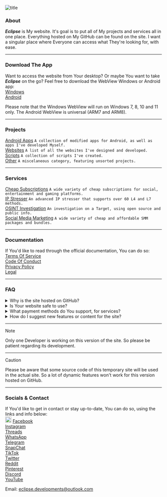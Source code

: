 ![title](https://github.com/user-attachments/assets/35e1aed9-8a88-473a-828c-7e28521a8d81)

### About
***Eclipse*** is My website. It's goal is to put all of My projects and services all in one place. Everything hosted on My GitHub can be found on the site. I want a singular place where Everyone can access what They're looking for, with ease.

---  

### Download The App
Want to access the website from Your desktop? Or maybe You want to take ***Eclipse*** on the go? Feel free to download the WebView Windows or Android app:  
[Windows](https://google.com/404)  
[Android](https://google.com/404)  

Please note that the Windows WebView will run on Windows 7, 8, 10 and 11 only. The Android WebView is universal (ARM7 and ARM8).

---  

### Projects
[Android Apps](https://google.com/404) `A collection of modified apps for Android, as well as apps I've developed Myself.`  
[Websites](https://google.com/404) `A list of all the websites I've designed and developed.`  
[Scripts](https://google.com/404) `A collection of scripts I've created.`  
[Other](https://google.com/404) `A miscelaneous category, featuring unsorted projects.`  

---  

### Services
[Cheap Subscriptions](https://google.com/404) `A wide variety of cheap subscriptions for social, entertainment and gaming platforms.`  
[IP Stresser](https://google.com/404) `An advanced IP stresser that supports over 60 L4 and L7 methods.`  
[OSINT Investigation](https://google.com/404) `An investigation on a Target, using open source and public info.`  
[Social Media Marketing](https://google.com/404) `A wide variety of cheap and affordable SMM packages and bundles.`  

---  

### Documentation
If You'd like to read through the official documentation, You can do so:  
[Terms Of Service](https://google.com/404)  
[Code Of Conduct](https://google.com/404)  
[Privacy Policy](https://google.com/404)  
[Legal](https://google.com/404)  

---  

### FAQ
<details closed>
<summary>Why is the site hosted on GitHub?</summary>
A separate version of the website is being worked on, with back-end functionality. This repo only contains something temporary.
</details>
<details closed>
<summary>Is Your website safe to use?</summary>
It's hosted on GitHub and all of its code is public...
</details>
<details closed>
<summary>What payment methods do You support, for services?</summary>
Bank transfer, *some* gift cards, PayPal, Venmo, CashApp, Crypto and more.
</details>
<details closed>
<summary>How do I suggest new features or content for the site?</summary>
You can open an issue and list Your ideas there.
</details>

---  

> [!NOTE]
> Only one Developer is working on this version of the site. So please be patient regarding its development.

---  

> [!caution]
> Please be aware that some source code of this temporary site will be used in the actual site. So a lot of dynamic features won't work for this version hosted on GitHub.

---  

### Socials & Contact
If You'd like to get in contact or stay up-to-date, You can do so, using the links and info below:  
<img src="https://img.icons8.com/ios-filled/50/ffffff/facebook.png" width="20"/> [Facebook](https://google.com/404)  
[Instagram](https://google.com/404)  
[Threads](https://google.com/404)  
[WhatsApp](https://google.com/404)  
[Telegram](https://google.com/404)  
[SnapChat](https://google.com/404)  
[TikTok](https://google.com/404)  
[Twitter](https://google.com/404)  
[Reddit](https://google.com/404)  
[Pinterest](https://google.com/404)  
[Discord](https://google.com/404)  
[YouTube](https://google.com/404)  

Email: eclipse.developments@outlook.com
